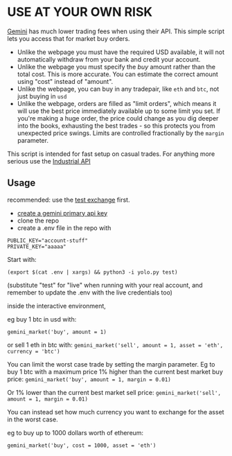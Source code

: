 # USE AT YOUR OWN RISK

[Gemini](https://www.gemini.com) has much lower trading fees when using their API.
This simple script lets you access that for market buy orders.

- Unlike the webpage you must have the required USD available, it will not
automatically withdraw from your bank and credit your account.
- Unlike the webpage you must specify the _buy_ amount rather than the total
  cost. This is more accurate. You can estimate the correct amount using "cost" instead of "amount".
- Unlike the webpage, you can buy in any tradepair, like `eth` and `btc`, not
  just buying in `usd`
- Unlike the webpage, orders are filled as "limit orders", which means it will
  use the best price immediately available up to some limit you set.
  If you're making a huge order, the price could change as you dig deeper into the
  books, exhausting the best trades - so this protects you from unexpected
  price swings. Limits are controlled fractionally by the `margin` parameter.

This script is intended for fast setup on casual trades. For anything more
serious use the [Industrial API](https://github.com/daig/gemini)

## Usage

recommended: use the [test exchange](https://exchange.sandbox.gemini.com) first.

- [create a gemini primary api key](https://exchange.gemini.com/settings/api)
- clone the repo
- create a .env file in the repo with

```
PUBLIC_KEY="account-stuff"
PRIVATE_KEY="aaaaa"
```

Start with:

`(export $(cat .env | xargs) && python3 -i yolo.py test)`

(substitute "test" for "live" when running with your real account, and remember
to update the .env with the live credentials too)

inside the interactive environment, 

eg buy 1 btc in usd with:

`gemini_market('buy', amount = 1)`

or sell 1 eth in btc with:
`gemini_market('sell', amount = 1, asset = 'eth', currency = 'btc')`

You can limit the worst case trade by setting the margin parameter.
Eg to buy 1 btc with a maximum price 1% higher than the current best market buy price:
`gemini_market('buy', amount = 1, margin = 0.01)`

Or 1% lower than the current best market sell price:
`gemini_market('sell', amount = 1, margin = 0.01)`

You can instead set how much currency you want to exchange for the asset in the
worst case.

eg to buy up to 1000 dollars worth of ethereum:

`gemini_market('buy', cost = 1000, asset = 'eth')`
